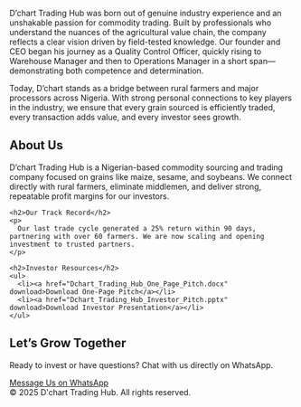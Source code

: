   D’chart Trading Hub was born out of genuine industry experience and an unshakable passion for commodity trading. Built by professionals who understand the nuances of the agricultural value chain, the company reflects a clear vision driven by field-tested knowledge. Our founder and CEO began his journey as a Quality Control Officer, quickly rising to Warehouse Manager and then to Operations Manager in a short span—demonstrating both competence and determination.
    </p>
    <p>
      Today, D’chart stands as a bridge between rural farmers and major processors across Nigeria. With strong personal connections to key players in the industry, we ensure that every grain sourced is efficiently traded, every transaction adds value, and every investor sees growth.
    </p>
  </section>

  <section>
    <h2>About Us</h2>
    <p>
      D’chart Trading Hub is a Nigerian-based commodity sourcing and trading company focused on grains like maize, sesame, and soybeans. We connect directly with rural farmers, eliminate middlemen, and deliver strong, repeatable profit margins for our investors.
    </p>

    <h2>Our Track Record</h2>
    <p>
      Our last trade cycle generated a 25% return within 90 days, partnering with over 60 farmers. We are now scaling and opening investment to trusted partners.
    </p>

    <h2>Investor Resources</h2>
    <ul>
      <li><a href="Dchart_Trading_Hub_One_Page_Pitch.docx" download>Download One-Page Pitch</a></li>
      <li><a href="Dchart_Trading_Hub_Investor_Pitch.pptx" download>Download Investor Presentation</a></li>
    </ul>
  </section>

  <div class="cta">
    <h2>Let’s Grow Together</h2>
    <p>
      Ready to invest or have questions? Chat with us directly on WhatsApp.
    </p>
    <a class="button" href="https://wa.me/2348067759063">Message Us on WhatsApp</a>
  </div>

  <footer>
    &copy; 2025 D'chart Trading Hub. All rights reserved.
  </footer>
</body>
</html>
